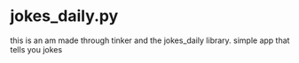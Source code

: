 # jokes_daily.py

this is an am made through tinker and the jokes_daily library. simple app that tells you jokes
